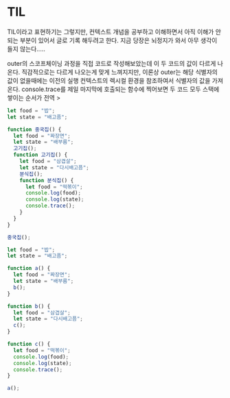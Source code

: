 # TIL

TIL이라고 표현하기는 그렇지만, 컨텍스트 개념을 공부하고 이해하면서 아직 이해가 안되는 부분이 있어서 글로 기록 해두려고 한다. 지금 당장은 뇌정지가 와서 아무 생각이 들지 않는다.....

outer의 스코프체이닝 과정을 직접 코드로 작성해보았는데 이 두 코드의 값이 다르게 나온다. 직감적으로는 다르게 나오는게 맞게 느껴지지만, 이론상 outer는 해당 식별자의 값이 없을때에는 이전의 실행 컨텍스트의 렉시컬 환경을 참조하여서 식별자의 값을 가져온다. console.trace를 제일 마지막에 호출되는 함수에 찍어보면 두 코드 모두 스택에 쌓이는 순서가 전역 >

```js
let food = "밥";
let state = "배고픔";

function 중국집() {
  let food = "짜장면";
  let state = "배부름";
  고기집();
  function 고기집() {
    let food = "삼겹살";
    let state = "다시배고픔";
    분식집();
    function 분식집() {
      let food = "떡볶이";
      console.log(food);
      console.log(state);
      console.trace();
    }
  }
}

중국집();
```

```js
let food = "밥";
let state = "배고픔";

function a() {
  let food = "짜장면";
  let state = "배부름";
  b();
}

function b() {
  let food = "삼겹살";
  let state = "다시배고픔";
  c();
}

function c() {
  let food = "떡볶이";
  console.log(food);
  console.log(state);
  console.trace();
}

a();
```
